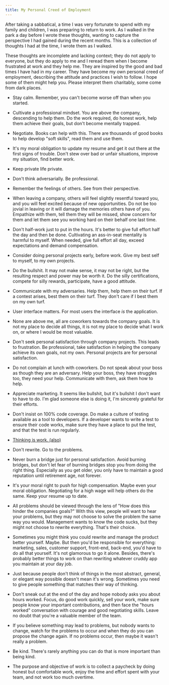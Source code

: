 ```yaml
---
title: My Personal Creed of Employment
---
```


After taking a sabbatical, a time I was very fortunate to spend with my family and children, I was preparing to return to work. As I walked in the park a day before I wrote these thoughts, wanting to capture the perspective I had gained during the recent months. This is a collection of thoughts I had at the time, I wrote them as I walked.

These thoughts are incomplete and lacking context; they do not apply to everyone, but they do apply to me and I reread them when I become frustrated at work and they help me. They are inspired by the good and bad times I have had in my career. They have become my own personal creed of employment, describing the attitude and practices I wish to follow. I hope some of them might help you. Please interpret them charitably, some come from dark places.

- Stay calm. Remember, you can't become worse off than when you started.

- Cultivate a professional mindset. You are above the company, descending to help them. Do the work required, do honest work, help them achieve their goals, but don't become mentally trapped.

- Negotiate. Books can help with this. There are thousands of good books to help develop "soft skills", read them and use them.

- It's my moral obligation to update my resume and get it out there at the first signs of trouble. Don't stew over bad or unfair situations, improve my situation, find better work.

- Keep private life private.

- Don't think adversarially. Be professional.

- Remember the feelings of others. See from their perspective.

- When leaving a company, others will feel slightly resentful toward you, and you will feel excited because of new opportunities. Do not be too jovial in leaving or it will damage the memories others have of you. Empathize with them, tell them they will be missed, show concern for them and let them see you working hard on their behalf one last time.

- Don't half-work just to put in the hours. It's better to give full effort half the day and then be done. Cultivating an ass-in-seat mentality is harmful to myself. When needed, give full effort all day, exceed expectations and demand compensation.

- Consider doing personal projects early, before work. Give my best self to myself, to my own projects.

- Do the bullshit. It may not make sense, it may not be right, but the resulting respect and power may be worth it. Do the silly certifications, compete for silly rewards, participate, have a good attitude.

- Communicate with my adversaries. Help them, help them on their turf. If a contest arises, best them on their turf. They don't care if I best them on my own turf.

- User interface matters. For most users the interface *is* the application.

- None are above me, all are coworkers towards the company goals. It is not my place to decide all things, it is not my place to decide what I work on, or where I would be most valuable.

- Don't seek personal satisfaction through company projects. This leads to frustration. Be professional, take satisfaction in helping the company achieve its own goals, not my own. Personal projects are for personal satisfaction.

- Do not complain at lunch with coworkers. Do not speak about your boss as though they are an adversary. Help your boss, they have struggles too, they need your help. Communicate with them, ask them how to help.

- Appreciate marketing. It seems like bullshit, but it's bullshit I don't want to have to do. I'm glad someone else is doing it, I'm sincerely grateful for their efforts.

- Don't insist on 100% code coverage. Do make a culture of testing available as a tool to developers. If a developer wants to write a test to ensure their code works, make sure they have a place to put the test, and that the test is run regularly.

- [Thinking is work. (also)](https://bellmar.medium.com/all-the-best-engineering-advice-i-stole-from-non-technical-people-eb7f90ca2f5f)

- Don't rewrite. Go to the problems.

- Never burn a bridge just for personal satisfaction. Avoid burning bridges, but don't let fear of burning bridges stop you from doing the right thing. Especially as you get older, you only have to maintain a good reputation until retirement age, not forever.

- It's your moral right to push for high compensation. Maybe even your moral obligation. Negotiating for a high wage will help others do the same. Keep your resume up to date.

- All problems should be viewed through the lens of "How does this hinder the companies goals?" With this view, people will want to hear your problems, but they may not choose to solve the problem the same way you would. Management wants to know the code sucks, but they might not choose to rewrite everything. That's their choice.

- Sometimes you might think you could rewrite and manage the product better yourself. Maybe. But then you'd be responsible for everything: marketing, sales, customer support, front-end, back-end, you'd have to do all that yourself. It's not glamorous to go it alone. Besides, there's probably better things to work on than rewriting whatever cruddy app you maintain at your day job.

- Just because people don't think of things in the most abstract, general, or elegant way possible doesn't mean it's wrong. Sometimes you need to give people something that matches their way of thinking.

- Don't sneak out at the end of the day and hope nobody asks you about hours worked. Focus, do good work quickly, sell your work, make sure people know your important contributions, and then face the "hours worked" conversation with courage and good negotiating skills. Leave no doubt that you're a valuable member of the team.

- If you believe something may lead to problems, but nobody wants to change, watch for the problems to occur and when they do  you can propose the change again. If no problems occur, then maybe it wasn't really a problem.

- Be kind. There's rarely anything you can do that is more important than being kind.

- The purpose and objective of work is to collect a paycheck by doing honest but comfortable work, enjoy the time and effort spent with your team, and not work too much overtime.
